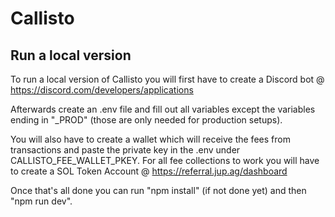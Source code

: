 # Callisto
## Run a local version
To run a local version of Callisto you will first have to create a Discord bot @ https://discord.com/developers/applications

Afterwards create an .env file and fill out all variables except the variables ending in "_PROD" (those are only needed for production setups).

You will also have to create a wallet which will receive the fees from transactions and paste the private key in the .env under CALLISTO_FEE_WALLET_PKEY. For all fee collections to work you will have to create a SOL Token Account @ https://referral.jup.ag/dashboard

Once that's all done you can run "npm install" (if not done yet) and then "npm run dev".